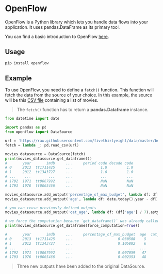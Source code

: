 # OpenFlow

OpenFlow is a Python library which lets you handle data flows into your application. It uses pandas.DataFrame as its primary tool.

You can find a basic introduction to OpenFlow [here](https://blog.lapw.at/serverless-data-fetching-stack-openfaas-openflow/).

## Usage

```python
pip install openflow
```

## Example

To use OpenFlow, you need to define a `fetch()` function. This function will fetch the data from the source of your choice. In this example, the source will be this [CSV file](https://raw.githubusercontent.com/fivethirtyeight/data/master/bechdel/movies.csv) containing a list of movies.

> The `fetch()` function has to return a **pandas.Dataframe** instance.

```python
from datetime import date

import pandas as pd
from openflow import DataSource

url = 'https://raw.githubusercontent.com/fivethirtyeight/data/master/bechdel/movies.csv'
fetch = lambda _: pd.read_csv(url)

movies_datasource = DataSource(fetch)
print(movies_datasource.get_dataframe())
#       year       imdb     ...     period code decade code
# 0     2013  tt1711425     ...             1.0         1.0
# 1     2012  tt1343727     ...             1.0         1.0
# ...    ...        ...     ...             ...         ...
# 1792  1971  tt0067992     ...             NaN         NaN
# 1793  1970  tt0065466     ...             NaN         NaN

movies_datasource.add_output('percentage_of_max_budget', lambda df: df['budget'] / df['budget'].max())
movies_datasource.add_output('age', lambda df: date.today().year - df['year'])

# you can reuse previously defined outputs
movies_datasource.add_output('cat_age', lambda df: (df['age'] / 7).astype(int))

# we force the computation because `get_dataframe()` was already called once before
print(movies_datasource.get_dataframe(force_computation=True))

#       year       imdb     ...     percentage_of_max_budget  age  cat_age
# 0     2013  tt1711425     ...                     0.030588    5        0
# 1     2012  tt1343727     ...                     0.105882    6        0
# ...    ...        ...     ...                          ...  ...      ...
# 1792  1971  tt0067992     ...                     0.007059   47        6
# 1793  1970  tt0065466     ...                     0.002353   48        6
```

> Three new outputs have been added to the original DataSource.
